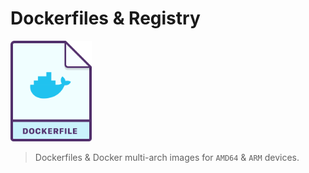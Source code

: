# Dockerfiles & Registry

<img src="dockerfile-icon.png" width="130">

> Dockerfiles & Docker multi-arch images for `AMD64` & `ARM` devices.